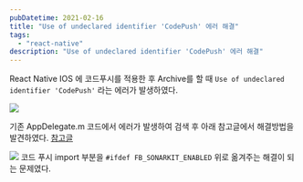 ```yaml
---
pubDatetime: 2021-02-16
title: "Use of undeclared identifier 'CodePush' 에러 해결"
tags:
  - "react-native"
description: "Use of undeclared identifier 'CodePush' 에러 해결"
---
```


React Native IOS 에 코드푸시를 적용한 후 Archive를 할 때 `Use of undeclared identifier 'CodePush'` 라는 에러가 발생하였다.

![](https://images.velog.io/images/hojin9622/post/2642934a-a879-44b7-bec7-7ba1384156f1/Screen%20Shot%202021-02-16%20at%2011.20.58%20PM.png)

기존 AppDelegate.m 코드에서 에러가 발생하여 검색 후 아래 참고글에서 해결방법을 발견하였다.
[참고글](https://fantashit.com/use-of-undeclared-identifier-codepush/)

![](https://images.velog.io/images/hojin9622/post/4673a732-f83f-489c-a50c-5ad6bea5cf81/Screen%20Shot%202021-02-16%20at%2011.22.35%20PM.png)
코드 푸시 import 부분을 `#ifdef FB_SONARKIT_ENABLED` 위로 옮겨주는 해결이 되는 문제였다.
